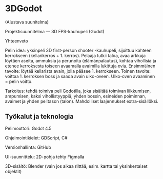 # 3DGodot



(Alustava suunitelma) 



Projektisuunnitelma — 3D FPS-kauhupeli (Godot) 



Yhteenveto 



Pelin idea: yksinpeli 3D first-person shooter -kauhupeli, sijoittuu kahteen kerrokseen (kellarikerros + 1. kerros). Pelaaja tutkii taloa, avaa arkkuja löytäen aseita, ammuksia ja perunoita (elämänpalautus), kohtaa vihollisia ja etenee kerroksesta toiseen avaamalla avaimilla lukittuja ovia. Ensimmäinen tavoite: löytää kellarista avain, jolla pääsee 1. kerrokseen. Toinen tavoite: voittaa 1. kerroksen boss ja saada avain ulko-oveen. Ulko-oven avaaminen = pelin voitto. 



Tarkoitus: tehdä toimiva peli Godotilla, joka sisältää toimivan liikkumisen, ampumisen, kaksi vihollistyyppiä, yhden bossin, esineiden poiminnan, avaimet ja yhden pelitason (talon). Mahdolliset laajennukset extra-sisällöksi. 



## Työkalut ja teknologia 



Pelimoottori: Godot 4.5 



Ohjelmointikielet: GDScript, C# 



Versionhallinta: GitHub 



UI-suunnittelu: 2D-pohja tehty Figmalla 



3D-sisältö: Blender (vain jos aikaa riittää, esim. kartta tai yksinkertaiset objektit) 

